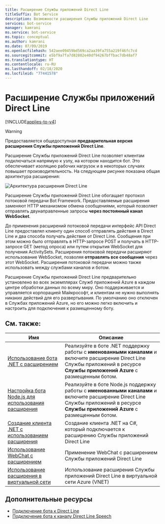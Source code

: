 ```yaml
---
title: Расширение Службы приложений Direct Line
titleSuffix: Bot Service
description: Возможности расширения Службы приложений Direct Line
services: bot-service
manager: kamrani
ms.service: bot-service
ms.topic: conceptual
ms.author: kamrani
ms.date: 07/09/2019
ms.openlocfilehash: 542aee09459bd569ca2aa39fa755a219f46fc7cd
ms.sourcegitcommit: e5bf9a7fa7d82802e40df94267bffbac7db48af7
ms.translationtype: HT
ms.contentlocale: ru-RU
ms.lasthandoff: 02/18/2020
ms.locfileid: "77441578"
---
```

# <a name="direct-line-app-service-extension"></a>Расширение Службы приложений Direct Line

[!INCLUDE[applies-to-v4](includes/applies-to.md)]

> [!WARNING]
> Предоставляется общедоступная **предварительная версия** **расширения Службы приложений Direct Line**.  

Расширение Службы приложений Direct Line позволяет клиентам подключаться напрямую к узлу, на котором находится бот. Это обеспечивает изоляцию рабочих нагрузок и в некоторых случаях повышает производительность. На следующем рисунке показана общая архитектура расширения:

![Архитектура расширения Direct Line](./media/channels/direct-line-extension-architecture.png)

Расширение Службы приложений Direct Line обогащает протокол потоковой передачи Bot Framework. Предоставляемые расширения заменяют HTTP механизмом обмена сообщениями, который позволяет отправлять двунаправленные запросы **через постоянный канал WebSocket**.

До применения расширений потоковой передачи интерфейс API Direct Line предоставлял клиенту один способ отправлять действия в Direct Line и два способа получать действия от Direct Line. Сообщения при этом можно было отправлять в HTTP-запросе POST и получать в HTTP-запросе GET (метод опроса) или путем открытия WebSocket для получения ActivitySets.
Расширения потоковой передачи расширяют использование WebSocket, позволяя **отправлять все сообщения** через этот WebSocket. Расширения потоковой передачи можно также использовать между службами каналов и ботом.

Расширение Службы приложений Direct Line предварительно установлено во всех экземплярах Служб приложений Azure в каждом центре обработки данных по всему миру. Оно поддерживается и управляется корпорацией Майкрософт, и клиентам не нужно выполнять никаких действий для его развертывания. По умолчанию оно отключен в Службах приложений Azure, но его можно легко включить и настроить для подключения к размещенному боту.


## <a name="see-also"></a>См. также:

|Имя|Описание|
|---|---|
|[Использование бота .NET с расширением](bot-service-channel-directline-extension-net-bot.md)|Реализуйте в боте .NET поддержку работы с **именованными каналами** и включите расширение Direct Line Службы приложений в ресурсе **Службы приложений Azure** с размещенным ботом.  |
|[Настройка бота Node.js для использования расширения](bot-service-channel-directline-extension-node-bot.md)|Реализуйте в боте Node.js поддержку работы с **именованными каналами** и включите расширение Direct Line Службы приложений в ресурсе **Службы приложений Azure** с размещенным ботом.  |
|[Создание клиента .NET с использованием расширения](bot-service-channel-directline-extension-net-client.md)|Создание клиента .NET на C#, который подключается к расширению Службы приложений Direct Line|
|[Использование WebChat с расширением](bot-service-channel-directline-extension-webchat-client.md)|Применение WebChat с расширением Службы приложений Direct Line|
|[Использование расширения в виртуальной сети](bot-service-channel-directline-extension-vnet.md)|Использование расширения Службы приложений Direct Line в виртуальной сети Azure (VNET)|

## <a name="additional-resources"></a>Дополнительные ресурсы

- [Подключение бота к Direct Line](bot-service-channel-connect-directline.md)
- [Подключение бота к каналу Direct Line Speech](bot-service-channel-connect-directlinespeech.md)
